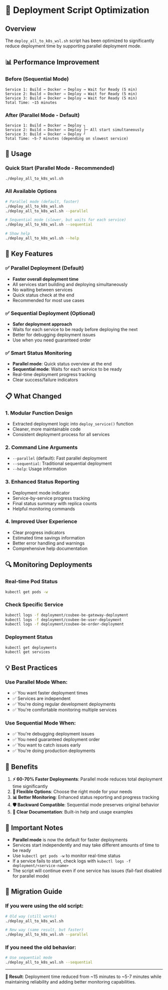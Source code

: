 # 🚀 Deployment Script Optimization

## Overview
The `deploy_all_to_k8s_wsl.sh` script has been optimized to significantly reduce deployment time by supporting parallel deployment mode.

## 📊 Performance Improvement

### Before (Sequential Mode)
```
Service 1: Build → Docker → Deploy → Wait for Ready (5 min)
Service 2: Build → Docker → Deploy → Wait for Ready (5 min)  
Service 3: Build → Docker → Deploy → Wait for Ready (5 min)
Total Time: ~15 minutes
```

### After (Parallel Mode - Default)
```
Service 1: Build → Docker → Deploy ┐
Service 2: Build → Docker → Deploy ├─ All start simultaneously
Service 3: Build → Docker → Deploy ┘
Total Time: ~5-7 minutes (depending on slowest service)
```

## 🔧 Usage

### Quick Start (Parallel Mode - Recommended)
```bash
./deploy_all_to_k8s_wsl.sh
```

### All Available Options
```bash
# Parallel mode (default, faster)
./deploy_all_to_k8s_wsl.sh
./deploy_all_to_k8s_wsl.sh --parallel

# Sequential mode (slower, but waits for each service)
./deploy_all_to_k8s_wsl.sh --sequential

# Show help
./deploy_all_to_k8s_wsl.sh --help
```

## 🎯 Key Features

### ✅ Parallel Deployment (Default)
- **Faster overall deployment time**
- All services start building and deploying simultaneously
- No waiting between services
- Quick status check at the end
- Recommended for most use cases

### ✅ Sequential Deployment (Optional)
- **Safer deployment approach**
- Waits for each service to be ready before deploying the next
- Better for debugging deployment issues
- Use when you need guaranteed order

### ✅ Smart Status Monitoring
- **Parallel mode**: Quick status overview at the end
- **Sequential mode**: Waits for each service to be ready
- Real-time deployment progress tracking
- Clear success/failure indicators

## 📋 What Changed

### 1. **Modular Function Design**
- Extracted deployment logic into `deploy_service()` function
- Cleaner, more maintainable code
- Consistent deployment process for all services

### 2. **Command Line Arguments**
- `--parallel` (default): Fast parallel deployment
- `--sequential`: Traditional sequential deployment
- `--help`: Usage information

### 3. **Enhanced Status Reporting**
- Deployment mode indicator
- Service-by-service progress tracking
- Final status summary with replica counts
- Helpful monitoring commands

### 4. **Improved User Experience**
- Clear progress indicators
- Estimated time savings information
- Better error handling and warnings
- Comprehensive help documentation

## 🔍 Monitoring Deployments

### Real-time Pod Status
```bash
kubectl get pods -w
```

### Check Specific Service
```bash
kubectl logs -f deployment/coubee-be-gateway-deployment
kubectl logs -f deployment/coubee-be-user-deployment
kubectl logs -f deployment/coubee-be-order-deployment
```

### Deployment Status
```bash
kubectl get deployments
kubectl get services
```

## 💡 Best Practices

### Use Parallel Mode When:
- ✅ You want faster deployment times
- ✅ Services are independent
- ✅ You're doing regular development deployments
- ✅ You're comfortable monitoring multiple services

### Use Sequential Mode When:
- ✅ You're debugging deployment issues
- ✅ You need guaranteed deployment order
- ✅ You want to catch issues early
- ✅ You're doing production deployments

## 🎉 Benefits

1. **⚡ 60-70% Faster Deployments**: Parallel mode reduces total deployment time significantly
2. **🔧 Flexible Options**: Choose the right mode for your needs
3. **📊 Better Monitoring**: Enhanced status reporting and progress tracking
4. **🛡️ Backward Compatible**: Sequential mode preserves original behavior
5. **📖 Clear Documentation**: Built-in help and usage examples

## 🚨 Important Notes

- **Parallel mode** is now the default for faster deployments
- Services start independently and may take different amounts of time to be ready
- Use `kubectl get pods -w` to monitor real-time status
- If a service fails to start, check logs with `kubectl logs -f deployment/<service-name>`
- The script will continue even if one service has issues (fail-fast disabled for parallel mode)

## 🔄 Migration Guide

### If you were using the old script:
```bash
# Old way (still works)
./deploy_all_to_k8s_wsl.sh

# New way (same result, but faster)
./deploy_all_to_k8s_wsl.sh --parallel
```

### If you need the old behavior:
```bash
# Use sequential mode
./deploy_all_to_k8s_wsl.sh --sequential
```

---

**🎯 Result**: Deployment time reduced from ~15 minutes to ~5-7 minutes while maintaining reliability and adding better monitoring capabilities.
